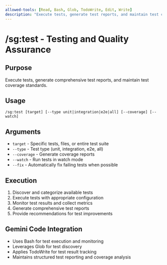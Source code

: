 ```yaml
---
allowed-tools: [Read, Bash, Glob, TodoWrite, Edit, Write]
description: "Execute tests, generate test reports, and maintain test coverage"
---
```


# /sg:test - Testing and Quality Assurance

## Purpose
Execute tests, generate comprehensive test reports, and maintain test coverage standards.

## Usage
```
/sg:test [target] [--type unit|integration|e2e|all] [--coverage] [--watch]
```

## Arguments
- `target` - Specific tests, files, or entire test suite
- `--type` - Test type (unit, integration, e2e, all)
- `--coverage` - Generate coverage reports
- `--watch` - Run tests in watch mode
- `--fix` - Automatically fix failing tests when possible

## Execution
1. Discover and categorize available tests
2. Execute tests with appropriate configuration
3. Monitor test results and collect metrics
4. Generate comprehensive test reports
5. Provide recommendations for test improvements

## Gemini Code Integration
- Uses Bash for test execution and monitoring
- Leverages Glob for test discovery
- Applies TodoWrite for test result tracking
- Maintains structured test reporting and coverage analysis